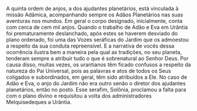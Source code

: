 ﻿A quinta ordem de anjos, a dos ajudantes planetários, está vinculada à missão Adâmica, acompanhando sempre os Adãos Planetários nas suas aventuras nos mundos. Em geral o corpo designado, inicialmente, conta com cerca de cem mil anjos. Quando o trabalho de Adão e Eva em Urântia foi prematuramente deslanchado, após estes se haverem desviado do plano ordenado, foi uma das Vozes seráficas do Jardim que os admoestou a respeito da sua conduta repreensível. E a narrativa de vocês dessa ocorrência ilustra bem a maneira pela qual as tradições, no seu planeta, tenderam sempre a atribuir tudo o que é sobrenatural ao Senhor Deus. Por causa disso, muitas vezes, os urantianos têm ficado confusos a respeito da natureza do Pai Universal, pois as palavras e atos de todos os Seus coligados e subordinados, em geral, têm sido atribuídos a Ele. No caso de Adão e Eva, o anjo do Jardim não era outro senão o diretor dos ajudantes planetários, então no posto. Esse serafim, Solônia, proclamou a falta para com o plano divino e requisitou a volta dos administradores Melquisedeques a Urântia.